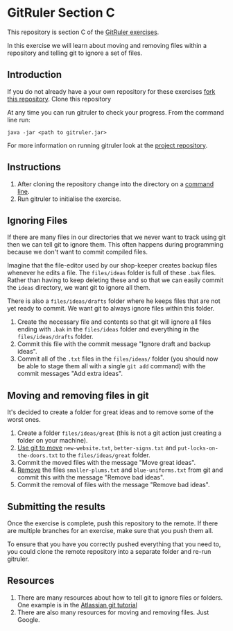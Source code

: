 <!--
Marked Style: Github
-->

# GitRuler Section C

This repository is section C of the [GitRuler exercises](https://github.com/UOL-CS/gitruler-exercises).

In this exercise we will learn about moving and removing files within a repository and telling git to ignore a set of files.

## Introduction

If you do not already have a your own repository for these exercises [fork this repository](https://help.github.com/articles/fork-a-repo/). Clone this repository

At any time you can run gitruler to check your progress. From the command line run:

`java -jar <path to gitruler.jar>`

For more information on running gitruler look at the [project repository](https://github.com/rcraggs/gitruler).

## Instructions

1. After cloning the repository change into the directory on a [command line](https://www.techopedia.com/definition/3337/command-line-interface-cli).
2. Run gitruler to initialise the exercise.

## Ignoring Files

If there are many files in our directories that we never want to track using git then we can tell git to ignore them. This often happens during programming because we don't want to commit compiled files. 

Imagine that the file-editor used by our shop-keeper creates backup files whenever he edits a file. The `files/ideas` folder is full of these `.bak` files. Rather than having to keep deleting these and so that we can easily commit the  `ideas` directory, we want git to ignore all them.

There is also a `files/ideas/drafts` folder where he keeps files that are not yet ready to commit. We want git to always ignore files within this folder.

1. Create the necessary file and contents so that git will ignore all files ending with `.bak` in the `files/ideas` folder and everything in the `files/ideas/drafts` folder.
2. Commit this file with the commit message "Ignore draft and backup ideas".
3. Commit all of the `.txt` files in the `files/ideas/` folder (you should now be able to stage them all with a single `git add` command) with the commit messages "Add extra ideas".

## Moving and removing files in git

It's decided to create a folder for great ideas and to remove some of the worst ones.

1. Create a folder `files/ideas/great` (this is not a git action just creating a folder on your machine).
2. [Use git to move](https://githowto.com/moving_files) `new-website.txt`, `better-signs.txt` and `put-locks-on-the-doors.txt` to the `files/ideas/great` folder.
3. Commit the moved files with the message "Move great ideas".
4. [Remove](https://git-scm.com/book/en/v2/Git-Basics-Recording-Changes-to-the-Repository) the files `smaller-plums.txt` and `blue-uniforms.txt` from git and commit this with the message "Remove bad ideas".
5. Commit the removal of files with the message "Remove bad ideas".

## Submitting the results

Once the exercise is complete, push this repository to the remote. If there are multiple branches for an exercise, make sure that you push them all. 

To ensure that you have you correctly pushed everything that you need to, you could clone the remote repository into a separate folder and re-run gitruler.

## Resources

1. There are many resources about how to tell git to ignore files or folders. One example is in the [Atlassian git tutorial](https://www.atlassian.com/git/tutorials/saving-changes/gitignore)
2. There are also many resources for moving and removing files. Just Google.